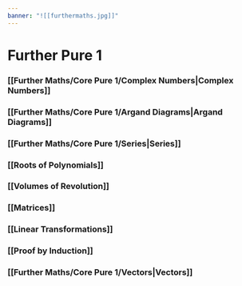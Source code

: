 ```yaml
---
banner: "![[furthermaths.jpg]]"
---
```

# Further Pure 1

### [[Further Maths/Core Pure 1/Complex Numbers|Complex Numbers]]

### [[Further Maths/Core Pure 1/Argand Diagrams|Argand Diagrams]]

### [[Further Maths/Core Pure 1/Series|Series]]

### [[Roots of Polynomials]]

### [[Volumes of Revolution]]

### [[Matrices]]

### [[Linear Transformations]]

### [[Proof by Induction]]

### [[Further Maths/Core Pure 1/Vectors|Vectors]]